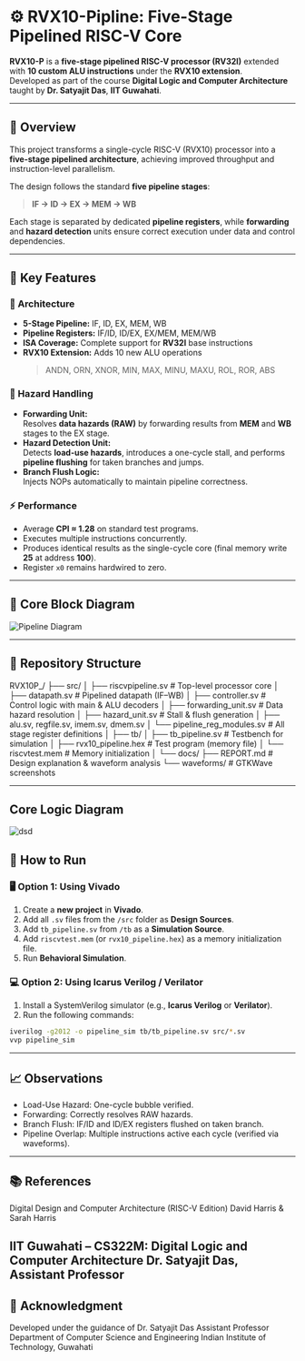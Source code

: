 # ⚙️ RVX10-Pipline: Five-Stage Pipelined RISC-V Core  

**RVX10-P** is a **five-stage pipelined RISC-V processor (RV32I)** extended with **10 custom ALU instructions** under the **RVX10 extension**.  
Developed as part of the course **Digital Logic and Computer Architecture** taught by **Dr. Satyajit Das**, **IIT Guwahati**.  

---

## 🚀 Overview  

This project transforms a single-cycle RISC-V (RVX10) processor into a **five-stage pipelined architecture**, achieving improved throughput and instruction-level parallelism.  

The design follows the standard **five pipeline stages**:  

> **IF → ID → EX → MEM → WB**  

Each stage is separated by dedicated **pipeline registers**, while **forwarding** and **hazard detection** units ensure correct execution under data and control dependencies.  

---

## 🧩 Key Features  

### 🧠 Architecture  
- **5-Stage Pipeline:** IF, ID, EX, MEM, WB  
- **Pipeline Registers:** IF/ID, ID/EX, EX/MEM, MEM/WB  
- **ISA Coverage:** Complete support for **RV32I** base instructions  
- **RVX10 Extension:** Adds 10 new ALU operations  
  > ANDN, ORN, XNOR, MIN, MAX, MINU, MAXU, ROL, ROR, ABS  

### 🔁 Hazard Handling  
- **Forwarding Unit:**  
  Resolves **data hazards (RAW)** by forwarding results from **MEM** and **WB** stages to the EX stage.  
- **Hazard Detection Unit:**  
  Detects **load-use hazards**, introduces a one-cycle stall, and performs **pipeline flushing** for taken branches and jumps.  
- **Branch Flush Logic:**  
  Injects NOPs automatically to maintain pipeline correctness.  

### ⚡ Performance  
- Average **CPI ≈ 1.28** on standard test programs.  
- Executes multiple instructions concurrently.  
- Produces identical results as the single-cycle core (final memory write **25** at address **100**).  
- Register `x0` remains hardwired to zero.  

---

## 🧱 Core Block Diagram  
![Pipeline Diagram](https://github.com/user-attachments/assets/0296251d-c06e-440d-a48d-3899437b4aa2)

---

## 📂 Repository Structure
RVX10P_<rollno>/
├── src/
│ ├── riscvpipeline.sv # Top-level processor core
│ ├── datapath.sv # Pipelined datapath (IF–WB)
│ ├── controller.sv # Control logic with main & ALU decoders
│ ├── forwarding_unit.sv # Data hazard resolution
│ ├── hazard_unit.sv # Stall & flush generation
│ ├── alu.sv, regfile.sv, imem.sv, dmem.sv
│ └── pipeline_reg_modules.sv # All stage register definitions
│
├── tb/
│ ├── tb_pipeline.sv # Testbench for simulation
│ ├── rvx10_pipeline.hex # Test program (memory file)
│ └── riscvtest.mem # Memory initialization
│
└── docs/
├── REPORT.md # Design explanation & waveform analysis
└── waveforms/ # GTKWave screenshots


---
## Core Logic Diagram
![dsd](https://github-production-user-asset-6210df.s3.amazonaws.com/180000107/504925170-0296251d-c06e-440d-a48d-3899437b4aa2.png?X-Amz-Algorithm=AWS4-HMAC-SHA256&X-Amz-Credential=AKIAVCODYLSA53PQK4ZA%2F20251027%2Fus-east-1%2Fs3%2Faws4_request&X-Amz-Date=20251027T141018Z&X-Amz-Expires=300&X-Amz-Signature=c450283c5753383adadbb729474026206212b45b923bf184a5b76bfd71f64d93&X-Amz-SignedHeaders=host)
## 🧪 How to Run  

### 🖥️ Option 1: Using Vivado  

1. Create a **new project** in **Vivado**.  
2. Add all `.sv` files from the `/src` folder as **Design Sources**.  
3. Add `tb_pipeline.sv` from `/tb` as a **Simulation Source**.  
4. Add `riscvtest.mem` (or `rvx10_pipeline.hex`) as a memory initialization file.  
5. Run **Behavioral Simulation**.  

### 💻 Option 2: Using Icarus Verilog / Verilator  

1. Install a SystemVerilog simulator (e.g., **Icarus Verilog** or **Verilator**).  
2. Run the following commands:  

```bash
iverilog -g2012 -o pipeline_sim tb/tb_pipeline.sv src/*.sv
vvp pipeline_sim
```
---
## 📈 Observations
- Load-Use Hazard: One-cycle bubble verified.
- Forwarding: Correctly resolves RAW hazards.
- Branch Flush: IF/ID and ID/EX registers flushed on taken branch.
- Pipeline Overlap: Multiple instructions active each cycle (verified via waveforms).
---
## 📚 References
Digital Design and Computer Architecture (RISC-V Edition)
David Harris & Sarah Harris

IIT Guwahati – CS322M: Digital Logic and Computer Architecture
Dr. Satyajit Das, Assistant Professor
---
## 🏫 Acknowledgment
Developed under the guidance of
Dr. Satyajit Das
Assistant Professor
Department of Computer Science and Engineering
Indian Institute of Technology, Guwahati
